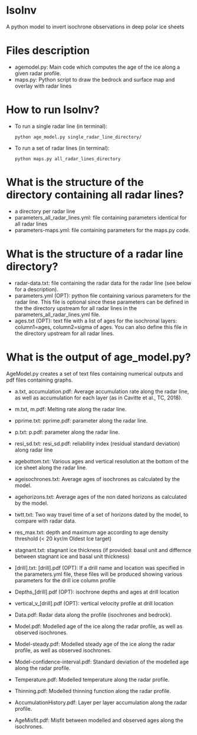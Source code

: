 # IsoInv

A python model to invert isochrone observations in deep polar ice sheets

# Files description

* agemodel.py: Main code which computes the age of the ice along a given radar profile.
* maps.py: Python script to draw the bedrock and surface map and overlay with radar lines


# How to run IsoInv?

* To run a single radar line (in terminal):

	`python age_model.py single_radar_line_directory/`

* To run a set of radar lines (in terminal):

	`python maps.py all_radar_lines_directory`

# What is the structure of the directory containing all radar lines?

* a directory per radar line
* parameters_all_radar_lines.yml: file containing parameters identical for all radar lines
* parameters-maps.yml: file containing parameters for the maps.py code.

# What is the structure of a radar line directory?

* radar-data.txt: file containing the radar data for the radar line (see below for a description).
* parameters.yml (OPT): python file containing various parameters for the radar line. This file is optional since these parameters can be defined in the the directory upstream for all radar lines in the parameters_all_radar_lines.yml file.
* ages.txt (OPT): text file with a list of ages for the isochronal layers: column1=ages, column2=sigma of ages. You can also define this file in the directory upstream for all radar lines.

# What is the output of age_model.py?

AgeModel.py creates a set of text files containing numerical outputs and pdf files containing graphs.

* a.txt, accumulation.pdf: Average accumulation rate along the radar line, as well as accumulation for each layer (as in Cavitte et al., TC, 2018).
* m.txt, m.pdf: Melting rate along the radar line.
* pprime.txt: pprime.pdf: parameter along the radar line.
* p.txt: p.pdf: parameter along the radar line.
* resi_sd.txt: resi_sd.pdf: reliability index (residual standard deviation) along radar line
* agebottom.txt: Various ages and vertical resolution at the bottom of the ice sheet along the radar line.
* ageisochrones.txt: Average ages of isochrones as calculated by the model.
* agehorizons.txt: Average ages of the non dated horizons as calculated by the model.
* twtt.txt: Two way travel time of a set of horizons dated by the model, to compare with radar data.
* res_max.txt: depth and maximum age according to age density threshold (< 20 kyr/m Oldest Ice target)
* stagnant.txt: stagnant ice thickness (if provided: basal unit and differnce between stagnant ice and basal unit thickness)
* [drill].txt: [drill].pdf (OPT): If a drill name and location was specified in the parameters.yml file, these files will be produced showing various parameters for the drill ice column profile
* Depths_[drill].pdf (OPT): isochrone depths and ages at drill location
* vertical_v_[drill].pdf (OPT): vertical velocity profile at drill location

* Data.pdf: Radar data along the profile (isochrones and bedrock).
* Model.pdf: Modelled age of the ice along the radar profile, as well as observed isochrones.
* Model-steady.pdf: Modelled steady age of the ice along the radar profile, as well as observed isochrones.
* Model-confidence-interval.pdf: Standard deviation of the modelled age along the radar profile.
* Temperature.pdf: Modelled temperature along the radar profile.
* Thinning.pdf: Modelled thinning function along the radar profile.
* AccumulationHistory.pdf: Layer per layer accumulation along the radar profile.
* AgeMisfit.pdf: Misfit between modelled and observed ages along the isochrones.
